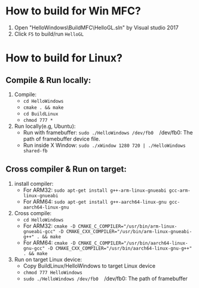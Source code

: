 # How to build for Win MFC?
1. Open "HelloWindows\BuildMFC\HelloGL.sln" by Visual studio 2017
2. Click `F5` to build/run `HelloGL`

# How to build for Linux?
## Compile & Run locally:
1. Compile:
    - `cd HelloWindows`
    - `cmake . && make`
    - `cd BuildLinux`
    - `chmod 777 *`
2. Run locally(e.g, Ubuntu):
    - Run with framebuffer: `sudo ./HelloWindows /dev/fb0`&nbsp;&nbsp;&nbsp;&nbsp;/dev/fb0: The path of framebuffer device file.
    - Run inside X Window: `sudo ./xWindow 1280 720 | ./HelloWindows shared-fb`

## Cross compiler & Run on target:
1. install compiler:
    - For ARM32: `sudo apt-get install g++-arm-linux-gnueabi gcc-arm-linux-gnueabi`
    - For ARM64: `sudo apt-get install g++-aarch64-linux-gnu gcc-aarch64-linux-gnu`
2. Cross compile:
    - `cd HelloWindows`
    - For ARM32: `cmake -D CMAKE_C_COMPILER="/usr/bin/arm-linux-gnueabi-gcc" -D CMAKE_CXX_COMPILER="/usr/bin/arm-linux-gnueabi-g++" . && make`
    - For ARM64: `cmake -D CMAKE_C_COMPILER="/usr/bin/aarch64-linux-gnu-gcc" -D CMAKE_CXX_COMPILER="/usr/bin/aarch64-linux-gnu-g++" . && make`
3. Run on target Linux device:
    - Copy BuildLinux/HelloWindows to target Linux device
    - `chmod 777 HelloWindows`
    - `sudo ./HelloWindows /dev/fb0`&nbsp;&nbsp;&nbsp;&nbsp;/dev/fb0: The path of framebuffer

